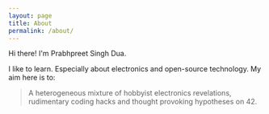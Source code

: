 ```yaml
---
layout: page
title: About
permalink: /about/
---
```


Hi there! I'm Prabhpreet Singh Dua.

I like to learn. Especially about electronics and open-source technology. My aim here is to:

>A heterogeneous mixture of hobbyist electronics revelations, rudimentary coding hacks and thought provoking hypotheses on 42.


